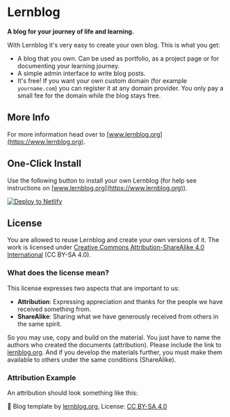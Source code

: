 # Lernblog

**A blog for your journey of life and learning.**

With Lernblog it's very easy to create your own blog. This is what you get:

- A blog that you own. Can be used as portfolio, as a project page or for documenting your learning journey.
- A simple admin interface to write blog posts.
- It's free! If you want your own custom domain (for example `yourname.com`) you can register it at any domain provider. You only pay a small fee for the domain while the blog stays free.

## More Info

For more information head over to [www.lernblog.org](https://www.lernblog.org).

## One-Click Install

Use the following button to install your own Lernblog (for help see instructions on [www.lernblog.org](https://www.lernblog.org)).

<a href="https://app.netlify.com/start/deploy?repository=https://github.com/marcojakob/lernblog&amp;stack=cms"><img src="https://www.netlify.com/img/deploy/button.svg" alt="Deploy to Netlify"></a>

## License

You are allowed to reuse Lernblog and create your own versions of it. The work is licensed under [Creative Commons Attribution-ShareAlike 4.0 International](https://creativecommons.org/licenses/by-sa/4.0/) (CC BY-SA 4.0).

### What does the license mean?

This license expresses two aspects that are important to us:

- **Attribution**: Expressing appreciation and thanks for the people we have received something from.
- **ShareAlike**: Sharing what we have generously received from others in the same spirit.

So you may use, copy and build on the material. You just have to name the authors who created the documents (attribution). Please include the link to [lernblog.org](https://www.lernblog.org). And if you develop the materials further, you must make them available to others under the same conditions (ShareAlike).

### Attribution Example

An attribution should look something like this:

📌 Blog template by [lernblog.org](https://www.lernblog.org), License: [CC BY-SA 4.0](https://creativecommons.org/licenses/by-sa/4.0/)
